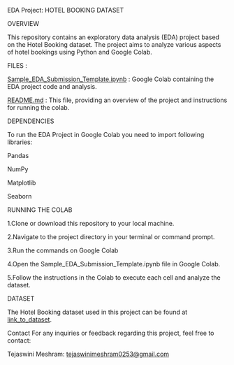 EDA Project: HOTEL BOOKING DATASET

OVERVIEW

This repository contains an exploratory data analysis (EDA) project based on the Hotel Booking dataset. The project aims to analyze various aspects of hotel bookings using Python and Google Colab.

FILES : 

[Sample_EDA_Submission_Template.ipynb](https://github.com/tejaswini-meshram/EDA-Project-Hotel-Booking-/blob/main/Sample_EDA_Submission_Template.ipynb) : Google Colab containing the EDA project code and analysis.

[README.md](https://github.com/tejaswini-meshram/EDA-Project-Hotel-Booking-/blob/main/README.md) :  This file, providing an overview of the project and instructions for running the colab.

DEPENDENCIES

To run the EDA Project in Google Colab you need to import following libraries:


Pandas

NumPy

Matplotlib

Seaborn

RUNNING THE COLAB

1.Clone or download this repository to your local machine.

2.Navigate to the project directory in your terminal or command prompt.

3.Run the commands on Google Colab

4.Open the Sample_EDA_Submission_Template.ipynb file in Google Colab.

5.Follow the instructions in the Colab to execute each cell and analyze the dataset.

DATASET

The Hotel Booking dataset used in this project can be found at [link_to_dataset](https://drive.google.com/file/d/1dvYR4YDgoQD4xvOyJ8HWh99wXSFhw2c0/view).


Contact
For any inquiries or feedback regarding this project, feel free to contact:

Tejaswini Meshram: tejaswinimeshram0253@gmail.com

